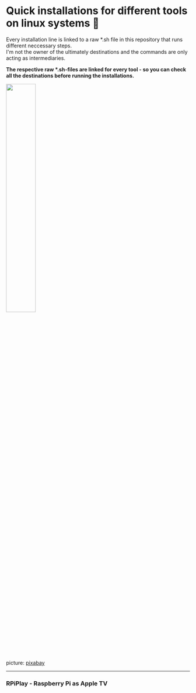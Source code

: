 # Quick installations for different tools on linux systems 🚀

Every installation line is linked to a raw \*.sh file in this repository that runs different neccessary steps.  
I'm not the owner of the ultimately destinations and the commands are only acting as intermediaries.  

__The respective raw \*.sh-files are linked for every tool - so you can check all the destinations before running the installations.__  

<img src="https://cdn.pixabay.com/photo/2016/04/10/21/53/distorted-1320866_960_720.png" width="40%">

picture: [pixabay](https://pixabay.com/de/vectors/wolke-m%c3%a4nner-himmel-menschen-4273197/)

---

### RPiPlay - Raspberry Pi as Apple TV
